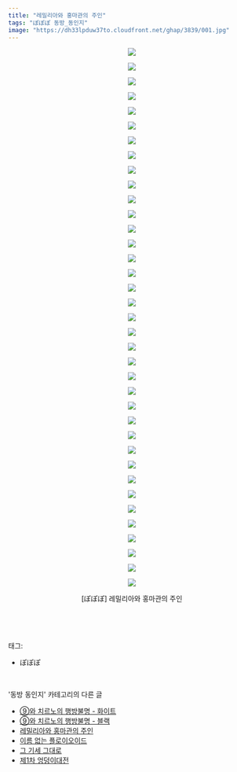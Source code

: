 ```yaml
---
title: "레밀리아와 홍마관의 주인"
tags: "ぽぽぽ 동방_동인지"
image: "https://dh33lpduw37to.cloudfront.net/ghap/3839/001.jpg"
---
```

<div class="article">
<p style="text-align: center; clear: none; float: none;"><img src="{{ site.imgserver2 }}/ghap/3839/001.jpg"/></p>
<p style="text-align: center; clear: none; float: none;"><img src="{{ site.imgserver2 }}/ghap/3839/002.jpg"/></p>
<p style="text-align: center; clear: none; float: none;"><img src="{{ site.imgserver2 }}/ghap/3839/003.jpg"/></p>
<p style="text-align: center; clear: none; float: none;"><img src="{{ site.imgserver2 }}/ghap/3839/004.jpg"/></p>
<p style="text-align: center; clear: none; float: none;"><img src="{{ site.imgserver2 }}/ghap/3839/005.jpg"/></p>
<p style="text-align: center; clear: none; float: none;"><img src="{{ site.imgserver2 }}/ghap/3839/006.jpg"/></p>
<p style="text-align: center; clear: none; float: none;"><img src="{{ site.imgserver2 }}/ghap/3839/007.jpg"/></p>
<p style="text-align: center; clear: none; float: none;"><img src="{{ site.imgserver2 }}/ghap/3839/008.jpg"/></p>
<p style="text-align: center; clear: none; float: none;"><img src="{{ site.imgserver2 }}/ghap/3839/009.jpg"/></p>
<p style="text-align: center; clear: none; float: none;"><img src="{{ site.imgserver2 }}/ghap/3839/010.jpg"/></p>
<p style="text-align: center; clear: none; float: none;"><img src="{{ site.imgserver2 }}/ghap/3839/011.jpg"/></p>
<p style="text-align: center; clear: none; float: none;"><img src="{{ site.imgserver2 }}/ghap/3839/012.jpg"/></p>
<p style="text-align: center; clear: none; float: none;"><img src="{{ site.imgserver2 }}/ghap/3839/013.jpg"/></p>
<p style="text-align: center; clear: none; float: none;"><img src="{{ site.imgserver2 }}/ghap/3839/014.jpg"/></p>
<p style="text-align: center; clear: none; float: none;"><img src="{{ site.imgserver2 }}/ghap/3839/015.jpg"/></p>
<p style="text-align: center; clear: none; float: none;"><img src="{{ site.imgserver2 }}/ghap/3839/016.jpg"/></p>
<p style="text-align: center; clear: none; float: none;"><img src="{{ site.imgserver2 }}/ghap/3839/017.jpg"/></p>
<p style="text-align: center; clear: none; float: none;"><img src="{{ site.imgserver2 }}/ghap/3839/018.jpg"/></p>
<p style="text-align: center; clear: none; float: none;"><img src="{{ site.imgserver2 }}/ghap/3839/019.jpg"/></p>
<p style="text-align: center; clear: none; float: none;"><img src="{{ site.imgserver2 }}/ghap/3839/020.jpg"/></p>
<p style="text-align: center; clear: none; float: none;"><img src="{{ site.imgserver2 }}/ghap/3839/021.jpg"/></p>
<p style="text-align: center; clear: none; float: none;"><img src="{{ site.imgserver2 }}/ghap/3839/022.jpg"/></p>
<p style="text-align: center; clear: none; float: none;"><img src="{{ site.imgserver2 }}/ghap/3839/023.jpg"/></p>
<p style="text-align: center; clear: none; float: none;"><img src="{{ site.imgserver2 }}/ghap/3839/024.jpg"/></p>
<p style="text-align: center; clear: none; float: none;"><img src="{{ site.imgserver2 }}/ghap/3839/025.jpg"/></p>
<p style="text-align: center; clear: none; float: none;"><img src="{{ site.imgserver2 }}/ghap/3839/026.jpg"/></p>
<p style="text-align: center; clear: none; float: none;"><img src="{{ site.imgserver2 }}/ghap/3839/027.jpg"/></p>
<p style="text-align: center; clear: none; float: none;"><img src="{{ site.imgserver2 }}/ghap/3839/028.jpg"/></p>
<p style="text-align: center; clear: none; float: none;"><img src="{{ site.imgserver2 }}/ghap/3839/029.jpg"/></p>
<p style="text-align: center; clear: none; float: none;"><img src="{{ site.imgserver2 }}/ghap/3839/030.jpg"/></p>
<p style="text-align: center; clear: none; float: none;"><img src="{{ site.imgserver2 }}/ghap/3839/031.jpg"/></p>
<p style="text-align: center; clear: none; float: none;"><img src="{{ site.imgserver2 }}/ghap/3839/032.jpg"/></p>
<p style="text-align: center; clear: none; float: none;"><img src="{{ site.imgserver2 }}/ghap/3839/033.jpg"/></p>
<p style="text-align: center; clear: none; float: none;"><img src="{{ site.imgserver2 }}/ghap/3839/034.jpg"/></p>
<p style="text-align: center; clear: none; float: none;"><img src="{{ site.imgserver2 }}/ghap/3839/035.jpg"/></p>
<p style="text-align: center; clear: none; float: none;"><img src="{{ site.imgserver2 }}/ghap/3839/036.jpg"/></p>
<p style="text-align: center; clear: none; float: none;"><img src="{{ site.imgserver2 }}/ghap/3839/037.jpg"/></p>
<p style="text-align: center; clear: none; float: none;">[ぽぽぽ] 레밀리아와 홍마관의 주인</p>
<p><br/></p>
</div><br/>
<div class="tagTrail">
<p>태그: </p>
<ul>
<li>ぽぽぽ</li>
</ul>
</div><br/>
<div class="another">
<p>'동방 동인지' 카테고리의 다른 글</p>
<ul>
<li><a href="/ghap_3844">⑨와 치르노의 행방불명 - 화이트</a></li>
<li><a href="/ghap_3843">⑨와 치르노의 행방불명 - 블랙</a></li>
<li><a href="/ghap_3839">레밀리아와 홍마관의 주인</a></li>
<li><a href="/ghap_3836">이름 없는 플로이오이드</a></li>
<li><a href="/ghap_3833">그 기세 그대로</a></li>
<li><a href="/ghap_3829">제1차 엉덩이대전</a></li>
</ul>
</div><br/>
<div class="cb_module cb_fluid">
<div class="cb_wrt cb_profile">
</div><!-- commentList close -->
</div><br/>
